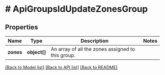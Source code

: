 # # ApiGroupsIdUpdateZonesGroup

## Properties

Name | Type | Description | Notes
------------ | ------------- | ------------- | -------------
**zones** | **object[]** | An array of all the zones assigned to this group. |

[[Back to Model list]](../../README.md#models) [[Back to API list]](../../README.md#endpoints) [[Back to README]](../../README.md)

